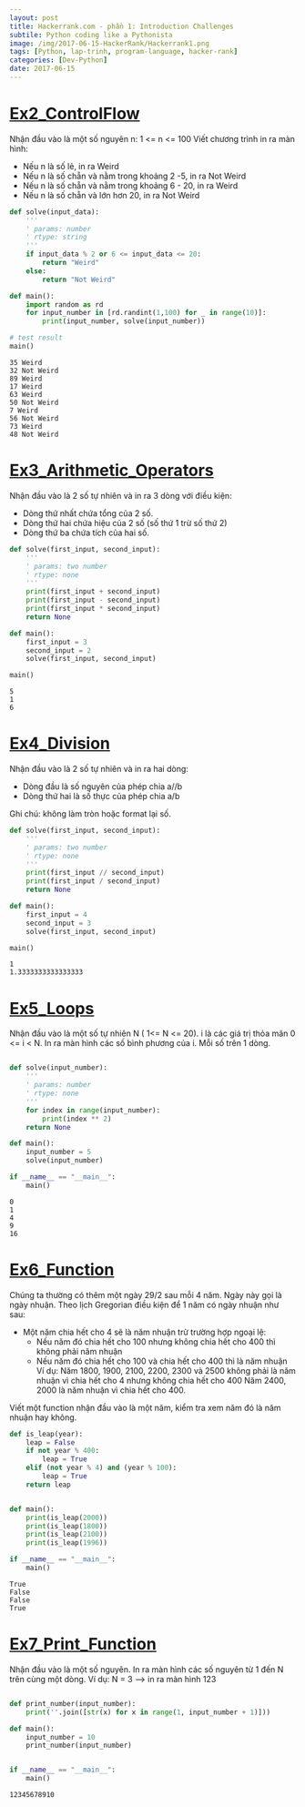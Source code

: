 ```yaml
---
layout: post
title: Hackerrank.com - phần 1: Introduction Challenges
subtile: Python coding like a Pythonista
image: /img/2017-06-15-HackerRank/Hackerrank1.png
tags: [Python, lap-trinh, program-language, hacker-rank]
categories: [Dev-Python]
date: 2017-06-15
---
```




# [Ex2_ControlFlow](https://www.hackerrank.com/challenges/py-if-else/problem)

Nhận đầu vào là một số nguyên n: 1 <= n <= 100
Viết chương trình in ra màn hình:
- Nếu n là số lẻ, in ra Weird
- Nếu n là số chẵn và nằm trong khoảng 2 -5, in ra Not Weird
- Nếu n là số chẵn và nằm trong khoảng 6 - 20, in ra Weird
- Nếu n là số chẵn và lớn hơn 20, in ra Not Weird



```python
def solve(input_data):
    '''
    ' params: number
    ' rtype: string
    '''
    if input_data % 2 or 6 <= input_data <= 20:
        return "Weird"
    else:
        return "Not Weird"

```


```python
def main():
    import random as rd
    for input_number in [rd.randint(1,100) for _ in range(10)]:
        print(input_number, solve(input_number))

```


```python
# test result
main()
```

    35 Weird
    32 Not Weird
    89 Weird
    17 Weird
    63 Weird
    50 Not Weird
    7 Weird
    56 Not Weird
    73 Weird
    48 Not Weird
    

# [Ex3_Arithmetic_Operators](https://www.hackerrank.com/challenges/python-arithmetic-operators/problem)

Nhận đầu vào là 2 số tự nhiên và in ra 3 dòng với điều kiện:
- Dòng thứ nhất chứa tổng của 2 số.
- Dòng thứ hai chứa hiệu của 2 số (số thứ 1 trừ số thứ 2)
- Dòng thứ ba chứa tích của hai số.



```python
def solve(first_input, second_input):
    '''
    ' params: two number
    ' rtype: none
    '''
    print(first_input + second_input)
    print(first_input - second_input)
    print(first_input * second_input)
    return None

```


```python
def main():
    first_input = 3
    second_input = 2
    solve(first_input, second_input)

```


```python
main()
```

    5
    1
    6
    

# [ Ex4_Division](https://www.hackerrank.com/challenges/python-division/problem)

Nhận đầu vào là 2 số tự nhiên và in ra hai dòng:
- Dòng đầu là số nguyên của phép chia a//b
- Dòng thứ hai là số thực của phép chia a/b

Ghi chú: không làm tròn hoặc format lại số.



```python
def solve(first_input, second_input):
    '''
    ' params: two number
    ' rtype: none
    '''
    print(first_input // second_input)
    print(first_input / second_input)
    return None

```


```python
def main():
    first_input = 4
    second_input = 3
    solve(first_input, second_input)
```


```python
main()

```

    1
    1.3333333333333333
    

# [Ex5_Loops](https://www.hackerrank.com/challenges/python-loops/problem)
Nhận đầu vào là một số tự nhiên N ( 1<= N <= 20). i là các giá trị thỏa mãn 0 <= i < N.
In ra màn hình các số bình phương của i. Mỗi số trên 1 dòng.


```python

def solve(input_number):
    '''
    ' params: number
    ' rtype: none
    '''
    for index in range(input_number):
        print(index ** 2)
    return None


```


```python
def main():
    input_number = 5
    solve(input_number)

if __name__ == "__main__":
    main()
```

    0
    1
    4
    9
    16
    

# [Ex6_Function](https://www.hackerrank.com/challenges/write-a-function/problem)
Chúng ta thường có thêm một ngày 29/2 sau mỗi 4 năm. Ngày này gọi là ngày nhuận.
Theo lịch Gregorian điều kiện để 1 năm có ngày nhuận như sau:
- Một năm chia hết cho 4 sẽ là năm nhuận trừ trường hợp ngoại lệ:
    - Nếu năm đó chia hết cho 100 nhưng không chia hết cho 400 thì không phải năm nhuận
    - Nếu năm đó chia hết cho 100 và chia hết cho 400 thì là năm nhuận
Ví dụ: 
Năm 1800, 1900, 2100, 2200, 2300 và 2500 không phải là năm nhuận vì chia hết cho 4 nhưng không chia hết cho 400
Năm 2400, 2000 là năm nhuận vì chia hết cho 400.

Viết một function nhận đầu vào là một năm, kiểm tra xem năm đó là năm nhuận hay không.



```python
def is_leap(year):
    leap = False
    if not year % 400:
        leap = True
    elif (not year % 4) and (year % 100):
        leap = True
    return leap
```


```python

def main():
    print(is_leap(2000))
    print(is_leap(1800))
    print(is_leap(2100))
    print(is_leap(1996))

if __name__ == "__main__":
    main()

```

    True
    False
    False
    True
    

# [Ex7_Print_Function](https://www.hackerrank.com/challenges/python-print/problem)
Nhận đầu vào là một số nguyên.
In ra màn hình các số nguyên từ 1 đến N trên cùng một dòng.
Ví dụ: N = 3 --> in ra màn hình 123




```python

def print_number(input_number):
    print(''.join([str(x) for x in range(1, input_number + 1)]))


```


```python
def main():
    input_number = 10
    print_number(input_number)


if __name__ == "__main__":
    main()
```

    12345678910
    

